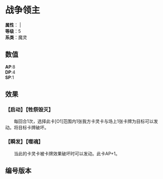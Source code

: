 <script setup>

let list = [
    { number: "SP02-002", url: "/packs/SP02" }
]
</script>

# 战争领主

**属性**：<CardAttribute text="火" /> | <CardAttribute text="暗" /><br/>
**等级**：5<br/>
**系类**：魔灵

## 数值

**AP**:8<br/>
**DP**:4<br/>
**SP**:1

## 效果

### 【启动】【牲祭毁灭】

&emsp;&emsp;每回合1次，选择此卡[O1]范围内1张我方卡灵卡与场上1张卡牌为目标可以发动。将目标卡牌破坏。

### 【瞬发】【噬魂】

&emsp;&emsp;当此的卡灵卡被卡牌效果破坏时可以发动。此卡AP+1。

## 编号版本

<CardNumberBox :list="list"/>